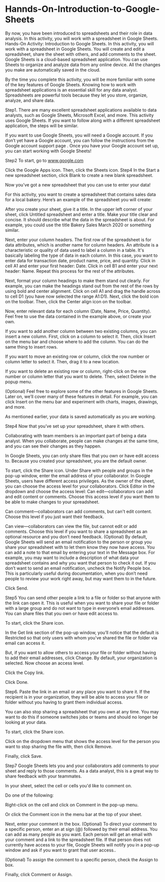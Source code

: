 # Hannds-On-Introduction-to-Google-Sheets
By now, you have been introduced to spreadsheets and their role in data analysis. In this activity, you will work with a spreadsheet in Google Sheets.
Hands-On Activity: Introduction to Google Sheets.
In this activity, you will work with a spreadsheet in Google Sheets. You will create and edit a spreadsheet, share the sheet with others, and add comments to the sheet. Google Sheets is a cloud-based spreadsheet application. You can use Sheets to organize and analyze data from any online device. All the changes you make are automatically saved in the cloud.

By the time you complete this activity, you will be more familiar with some of the key features of Google Sheets. Knowing how to work with spreadsheet applications is an essential skill for any data analyst. Spreadsheets are powerful tools because they let you store, organize, analyze, and share data.

Step1.
There are many excellent spreadsheet applications available to data analysts, such as Google Sheets, Microsoft Excel, and more. This activity uses Google Sheets. If you want to follow along with a different spreadsheet application, the steps will be similar.

If you want to use Google Sheets, you will need a Google account. If you don’t yet have a Google account, you can follow the instructions from the
Google account support page
. Once you have your Google account set up, you can start working with Google Sheets!

Step2
To start, go to
www.google.com

Click the Google Apps icon.
Then, click the Sheets icon.
Step4
In the Start a new spreadsheet section, click Blank to create a new blank spreadsheet.

Now you’ve got a new spreadsheet that you can use to enter your data!

For this activity, you want to create a spreadsheet that contains sales data for a local bakery. Here’s an example of the spreadsheet you will create:

After you create your sheet, give it a title. In the upper left corner of your sheet, click Untitled spreadsheet and enter a title. Make your title clear and concise. It should describe what the data in the spreadsheet is about. For example, you could use the title Bakery Sales March 2020 or something similar.

Next, enter your column headers. The first row of the spreadsheet is for data attributes, which is another name for column headers. An attribute is a characteristic or quality of data used to label a column in a table. It's basically labeling the type of data in each column. In this case, you want to enter data for transaction date, product name, price, and quantity. Click in cell A1 and enter your first header: Date. Click in cell B1 and enter your next header: Name. Repeat this process for the rest of the attributes.

Next, format your column headings to make them stand out clearly. For example, you can make the headings stand out from the rest of the rows by using bold and center alignment. Click on cell A1 and drag the handle across to cell D1 (you have now selected the range A1:D1). Next, click the bold icon on the toolbar. Then, click the Center align icon on the toolbar.

Now, enter relevant data for each column (Date, Name, Price, Quantity). Feel free to use the data contained in the example above, or create your own.

If you want to add another column between two existing columns, you can insert a new column. First, click on a column to select it. Then, click Insert on the menu bar and choose where to add the column. You can do the same thing to insert rows.

If you want to move an existing row or column, click the row number or column letter to select it. Then, drag it to a new location.

If you want to delete an existing row or column, right-click on the row number or column letter that you want to delete. Then, select Delete in the popup menu.

(Optional) Feel free to explore some of the other features in Google Sheets. Later on, we’ll cover many of these features in detail. For example, you can click Insert on the menu bar and experiment with charts, images, drawings, and more.

As mentioned earlier, your data is saved automatically as you are working.

Step4
Now that you’ve set up your spreadsheet, share it with others.

Collaborating with team members is an important part of being a data analyst. When you collaborate, people can make changes at the same time, and you can see their changes as they happen.

In Google Sheets, you can only share files that you own or have edit access to. Because you created your spreadsheet, you are the default owner.

To start, click the Share icon.
Under Share with people and groups in the pop-up window, enter the email address of your collaborator.
In Google Sheets, users have different access privileges. As the owner of the sheet, you can choose the access level for your collaborators. Click Editor in the dropdown and choose the access level:
Can edit—collaborators can add and edit content or comments. Choose this access level if you want them to be able to make changes to your spreadsheet.

Can comment—collaborators can add comments, but can't edit content. Choose this level if you just want their feedback.

Can view—collaborators can view the file, but cannot edit or add comments. Choose this level if you want to share a spreadsheet as an optional resource and you don’t need feedback.
(Optional) By default, Google Sheets will send an email notification to the person or group you share your spreadsheet with to let them know they now have access. You can add a note to that email by entering your text in the Message box. For example, you may want to include a description of what data your spreadsheet contains and why you want that person to check it out. If you don’t want to send an email notification, uncheck the Notify People box. This is particularly useful during documentation, when you don’t need people to review your work right away, but may want them to in the future.

Click Send.

Step5
You can send other people a link to a file or folder so that anyone with the link can open it. This is useful when you want to share your file or folder with a large group and do not want to type in everyone’s email addresses. You can share files that you own or have edit access to.

To start, click the Share icon.

In the Get link section of the pop-up window, you’ll notice that the default is Restricted so that only users with whom you’ve shared the file or folder via email can access it.

But, if you want to allow others to access your file or folder without having to add their email addresses, click Change.
By default, your organization is selected. Now choose an access level.

Click the Copy link.

Click Done.

Step6.
Paste the link in an email or any place you want to share it. If the recipient is in your organization, they will be able to access your file or folder without you having to grant them individual access.

You can also stop sharing a spreadsheet that you own at any time. You may want to do this if someone switches jobs or teams and should no longer be looking at your data.

To start, click the Share icon.

Click on the dropdown menu that shows the access level for the person you want to stop sharing the file with, then click Remove.

Finally, click Save.

Step7
Google Sheets lets you and your collaborators add comments to your sheet and reply to those comments. As a data analyst, this is a great way to share feedback with your teammates.

In your sheet, select the cell or cells you'd like to comment on.

Do one of the following:

Right-click on the cell and click on Comment in the pop-up menu.

Or click the Comment icon in the menu bar at the top of your sheet.

Next, enter your comment in the box.
(Optional) To direct your comment to a specific person, enter an at sign (@) followed by their email address. You can add as many people as you want. Each person will get an email with your comment and a link to the spreadsheet file. If that person does not currently have access to your file, Google Sheets will notify you in a pop-up window and ask if you want to grant that user access..

(Optional) To assign the comment to a specific person, check the Assign to box.

Finally, click Comment or Assign.
